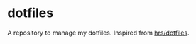 # dotfiles
A repository to manage my dotfiles. Inspired from [hrs/dotfiles](https://github.com/hrs/dotfiles).
